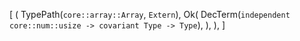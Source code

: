 [
    (
        TypePath(`core::array::Array`, `Extern`),
        Ok(
            DecTerm(`independent core::num::usize -> covariant Type -> Type`),
        ),
    ),
]